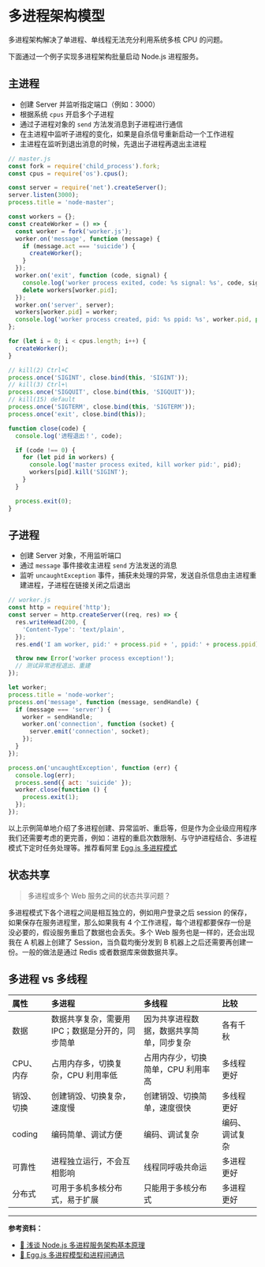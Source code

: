 # 多进程架构模型

多进程架构解决了单进程、单线程无法充分利用系统多核 CPU 的问题。

下面通过一个例子实现多进程架构批量启动 Node.js 进程服务。

## 主进程

- 创建 Server 并监听指定端口（例如：3000）
- 根据系统 `cpus` 开启多个子进程
- 通过子进程对象的 `send` 方法发消息到子进程进行通信
- 在主进程中监听子进程的变化，如果是自杀信号重新启动一个工作进程
- 主进程在监听到退出消息的时候，先退出子进程再退出主进程

```js
// master.js
const fork = require('child_process').fork;
const cpus = require('os').cpus();

const server = require('net').createServer();
server.listen(3000);
process.title = 'node-master';

const workers = {};
const createWorker = () => {
  const worker = fork('worker.js');
  worker.on('message', function (message) {
    if (message.act === 'suicide') {
      createWorker();
    }
  });
  worker.on('exit', function (code, signal) {
    console.log('worker process exited, code: %s signal: %s', code, signal);
    delete workers[worker.pid];
  });
  worker.on('server', server);
  workers[worker.pid] = worker;
  console.log('worker process created, pid: %s ppid: %s', worker.pid, process.pid);
};

for (let i = 0; i < cpus.length; i++) {
  createWorker();
}

// kill(2) Ctrl+C
process.once('SIGINT', close.bind(this, 'SIGINT'));
// kill(3) Ctrl+\
process.once('SIGQUIT', close.bind(this, 'SIGQUIT'));
// kill(15) default
process.once('SIGTERM', close.bind(this, 'SIGTERM'));
process.once('exit', close.bind(this));

function close(code) {
  console.log('进程退出！', code);

  if (code !== 0) {
    for (let pid in workers) {
      console.log('master process exited, kill worker pid:', pid);
      workers[pid].kill('SIGINT');
    }
  }

  process.exit(0);
}
```

## 子进程

- 创建 Server 对象，不用监听端口
- 通过 `message` 事件接收主进程 `send` 方法发送的消息
- 监听 `uncaughtException` 事件，捕获未处理的异常，发送自杀信息由主进程重建进程，子进程在链接关闭之后退出

```js
// worker.js
const http = require('http');
const server = http.createServer((req, res) => {
  res.writeHead(200, {
    'Content-Type': 'text/plain',
  });
  res.end('I am worker, pid:' + process.pid + ', ppid:' + process.ppid);

  throw new Error('worker process exception!');
  // 测试异常进程退出、重建
});

let worker;
process.title = 'node-worker';
process.on('message', function (message, sendHandle) {
  if (message === 'server') {
    worker = sendHandle;
    worker.on('connection', function (socket) {
      server.emit('connection', socket);
    });
  }
});

process.on('uncaughtException', function (err) {
  console.log(err);
  process.send({ act: 'suicide' });
  worker.close(function () {
    process.exit(1);
  });
});
```

以上示例简单地介绍了多进程创建、异常监听、重启等，但是作为企业级应用程序我们还需要考虑的更完善，例如：进程的重启次数限制、与守护进程结合、多进程模式下定时任务处理等。推荐看阿里 [Egg.js 多进程模式](https://eggjs.org/zh-cn/core/cluster-and-ipc.html)

## 状态共享

> 多进程或多个 Web 服务之间的状态共享问题？

多进程模式下各个进程之间是相互独立的，例如用户登录之后 session 的保存，如果保存在服务进程里，那么如果我有 4 个工作进程，每个进程都要保存一份是没必要的，假设服务重启了数据也会丢失。多个 Web 服务也是一样的，还会出现我在 A 机器上创建了 Session，当负载均衡分发到 B 机器上之后还需要再创建一份。一般的做法是通过 Redis 或者数据库来做数据共享。

## 多进程 vs 多线程

| 属性       | 多进程                                           | 多线程                                   | 比较           |
| :--------- | :----------------------------------------------- | :--------------------------------------- | :------------- |
| 数据       | 数据共享复杂，需要用 IPC；数据是分开的，同步简单 | 因为共享进程数据，数据共享简单，同步复杂 | 各有千秋       |
| CPU、内存  | 占用内存多，切换复杂，CPU 利用率低               | 占用内存少，切换简单，CPU 利用率高       | 多线程更好     |
| 销毁、切换 | 创建销毁、切换复杂，速度慢                       | 创建销毁、切换简单，速度很快             | 多线程更好     |
| coding     | 编码简单、调试方便                               | 编码、调试复杂                           | 编码、调试复杂 |
| 可靠性     | 进程独立运行，不会互相影响                       | 线程同呼吸共命运                         | 多进程更好     |
| 分布式     | 可用于多机多核分布式，易于扩展                   | 只能用于多核分布式                       | 多进程更好     |

---

**参考资料：**

- [📝 浅谈 Node.js 多进程服务架构基本原理](https://www.cnblogs.com/tugenhua0707/p/11141076.html)
- [📖 Egg.js 多进程模型和进程间通讯](https://eggjs.org/zh-cn/core/cluster-and-ipc.html)
